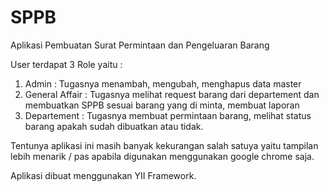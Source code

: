 # SPPB
Aplikasi Pembuatan Surat Permintaan dan Pengeluaran Barang

User terdapat 3 Role yaitu :
1. Admin : Tugasnya menambah, mengubah, menghapus data master
2. General Affair : Tugasnya melihat request barang dari departement dan membuatkan SPPB sesuai barang yang di minta, membuat laporan
3. Departement : Tugasnya membuat permintaan barang, melihat status barang apakah sudah dibuatkan atau tidak.


Tentunya aplikasi ini masih banyak kekurangan salah satuya yaitu tampilan lebih menarik / pas apabila digunakan menggunakan google chrome saja.

Aplikasi dibuat menggunakan YII Framework.
